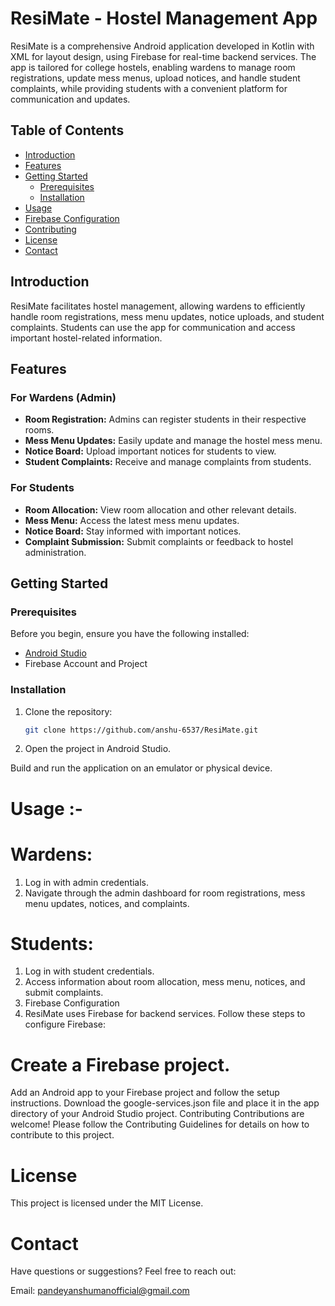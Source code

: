 # ResiMate - Hostel Management App

ResiMate is a comprehensive Android application developed in Kotlin with XML for layout design, using Firebase for real-time backend services. The app is tailored for college hostels, enabling wardens to manage room registrations, update mess menus, upload notices, and handle student complaints, while providing students with a convenient platform for communication and updates.

## Table of Contents

- [Introduction](#introduction)
- [Features](#features)
- [Getting Started](#getting-started)
  - [Prerequisites](#prerequisites)
  - [Installation](#installation)
- [Usage](#usage)
- [Firebase Configuration](#firebase-configuration)
- [Contributing](#contributing)
- [License](#license)
- [Contact](#contact)

## Introduction

ResiMate facilitates hostel management, allowing wardens to efficiently handle room registrations, mess menu updates, notice uploads, and student complaints. Students can use the app for communication and access important hostel-related information.

## Features

### For Wardens (Admin)

- **Room Registration:** Admins can register students in their respective rooms.
- **Mess Menu Updates:** Easily update and manage the hostel mess menu.
- **Notice Board:** Upload important notices for students to view.
- **Student Complaints:** Receive and manage complaints from students.

### For Students

- **Room Allocation:** View room allocation and other relevant details.
- **Mess Menu:** Access the latest mess menu updates.
- **Notice Board:** Stay informed with important notices.
- **Complaint Submission:** Submit complaints or feedback to hostel administration.

## Getting Started

### Prerequisites

Before you begin, ensure you have the following installed:

- [Android Studio](https://developer.android.com/studio)
- Firebase Account and Project

### Installation

1. Clone the repository:

   ```bash
   git clone https://github.com/anshu-6537/ResiMate.git
2. Open the project in Android Studio.

Build and run the application on an emulator or physical device.

# Usage :-
# Wardens:

1. Log in with admin credentials.
2. Navigate through the admin dashboard for room registrations, mess menu updates, notices, and complaints.
# Students:

1. Log in with student credentials.
2. Access information about room allocation, mess menu, notices, and submit complaints.
3. Firebase Configuration
4. ResiMate uses Firebase for backend services. Follow these steps to configure Firebase:

# Create a Firebase project.
Add an Android app to your Firebase project and follow the setup instructions.
Download the google-services.json file and place it in the app directory of your Android Studio project.
Contributing
Contributions are welcome! Please follow the Contributing Guidelines for details on how to contribute to this project.

# License
This project is licensed under the MIT License.

# Contact
Have questions or suggestions? Feel free to reach out:

Email: pandeyanshumanofficial@gmail.com
